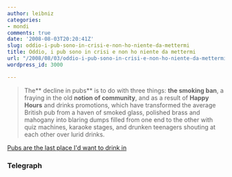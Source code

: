 ```yaml
---
author: leibniz
categories:
- mondi
comments: true
date: '2008-08-03T20:20:41Z'
slug: oddio-i-pub-sono-in-crisi-e-non-ho-niente-da-mettermi
title: Oddio, i pub sono in crisi e non ho niente da mettermi
url: "/2008/08/03/oddio-i-pub-sono-in-crisi-e-non-ho-niente-da-mettermi/"
wordpress_id: 3000

---
```

> The** decline in pubs** is to do with three things: **the smoking ban**, a fraying in the old **notion of community**, and as a result of **Happy Hours** and drinks promotions, which have transformed the average British pub from a haven of smoked glass, polished brass and mahogany into blaring dumps filled from one end to the other with quiz machines, karaoke stages, and drunken teenagers shouting at each other over lurid drinks.


[Pubs are the last place I'd want to drink in](https://www.telegraph.co.uk/opinion/main.jhtml?xml=/opinion/2008/07/29/do2904.xml)

### Telegraph
